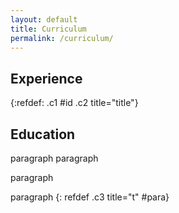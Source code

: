 ```yaml
---
layout: default
title: Curriculum
permalink: /curriculum/
---
```


## Experience


{:refdef: .c1 #id .c2 title="title"}

## Education
paragraph
paragraph


paragraph

paragraph
{: refdef .c3 title="t" #para}